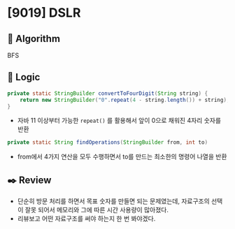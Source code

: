 # [9019] DSLR

## :pushpin: **Algorithm**

BFS

## :round_pushpin: **Logic**

```java
private static StringBuilder convertToFourDigit(String string) {
    return new StringBuilder("0".repeat(4 - string.length()) + string);
}
```

- 자바 11 이상부터 가능한 `repeat()` 를 활용해서 앞이 0으로 채워진 4자리 숫자를 반환

```java
private static String findOperations(StringBuilder from, int to)
```

- from에서 4가지 연산을 모두 수행하면서 to를 만드는 최소한의 명령어 나열을 반환

## :black_nib: **Review**

- 단순히 방문 처리를 하면서 목표 숫자를 만들면 되는 문제였는데, 자료구조의 선택이 잘못 되어서 메모리와 그에 따른 시간 사용량이 많아졌다.
- 리뷰보고 어떤 자료구조를 써야 하는지 한 번 봐야겠다.